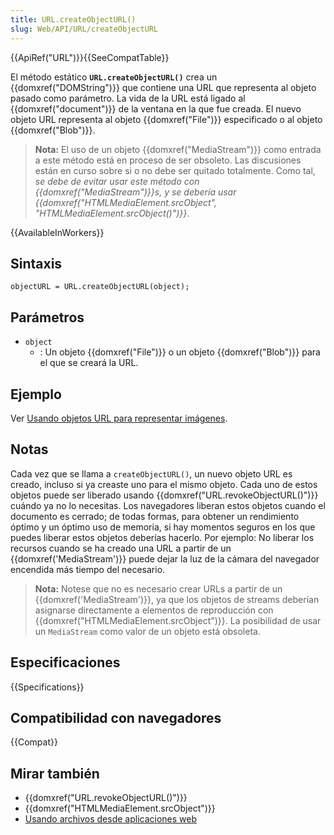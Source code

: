 ```yaml
---
title: URL.createObjectURL()
slug: Web/API/URL/createObjectURL
---
```


{{ApiRef("URL")}}{{SeeCompatTable}}

El método estático **`URL.createObjectURL()`** crea un {{domxref("DOMString")}} que contiene una URL que representa al objeto pasado como parámetro. La vida de la URL está ligado al {{domxref("document")}} de la ventana en la que fue creada. El nuevo objeto URL representa al objeto {{domxref("File")}} especificado o al objeto {{domxref("Blob")}}.

> **Nota:** El uso de un objeto {{domxref("MediaStream")}} como entrada a este método está en proceso de ser obsoleto. Las discusiones están en curso sobre si o no debe ser quitado totalmente. Como tal, _se debe de evitar usar este método con {{domxref("MediaStream")}}s, y se debería usar {{domxref("HTMLMediaElement.srcObject", "HTMLMediaElement.srcObject()")}}_.

{{AvailableInWorkers}}

## Sintaxis

```
objectURL = URL.createObjectURL(object);
```

## Parámetros

- `object`
  - : Un objeto {{domxref("File")}} o un objeto {{domxref("Blob")}} para el que se creará la URL.

<!---->

## Ejemplo

Ver [Usando objetos URL para representar imágenes](/es/docs/Using_files_from_web_applications#Example_Using_object_URLs_to_display_images).

## Notas

Cada vez que se llama a `createObjectURL()`, un nuevo objeto URL es creado, incluso si ya creaste uno para el mismo objeto. Cada uno de estos objetos puede ser liberado usando {{domxref("URL.revokeObjectURL()")}} cuándo ya no lo necesitas. Los navegadores liberan estos objetos cuando el documento es cerrado; de todas formas, para obtener un rendimiento óptimo y un óptimo uso de memoria, si hay momentos seguros en los que puedes liberar estos objetos deberías hacerlo. Por ejemplo: No liberar los recursos cuando se ha creado una URL a partir de un {{domxref('MediaStream')}} puede dejar la luz de la cámara del navegador encendida más tiempo del necesario.

> **Nota:** Notese que no es necesario crear URLs a partir de un {{domxref('MediaStream')}}, ya que los objetos de streams deberían asignarse directamente a elementos de reproducción con {{domxref("HTMLMediaElement.srcObject")}}. La posibilidad de usar un `MediaStream` como valor de un objeto está obsoleta.

## Especificaciones

{{Specifications}}

## Compatibilidad con navegadores

{{Compat}}

## Mirar también

- {{domxref("URL.revokeObjectURL()")}}
- {{domxref("HTMLMediaElement.srcObject")}}
- [Usando archivos desde aplicaciones web](/es/docs/Using_files_from_web_applications)
